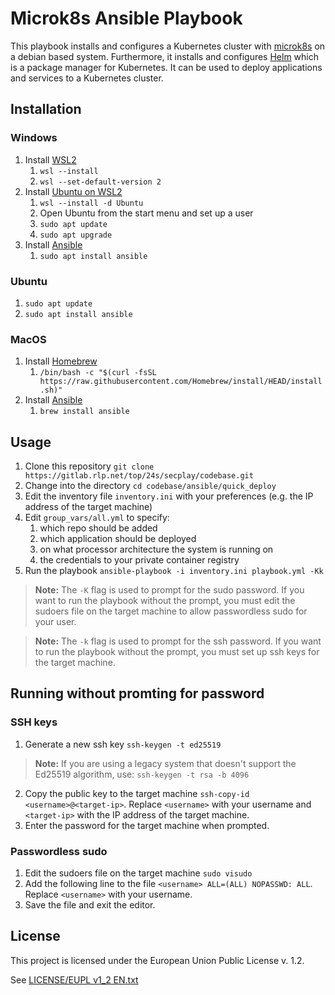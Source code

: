 # Microk8s Ansible Playbook

This playbook installs and configures a Kubernetes cluster with [microk8s](https://microk8s.io/) on a debian based system. Furthermore, it installs and configures [Helm](https://helm.sh/) which is a package manager for Kubernetes. It can be used to deploy applications and services to a Kubernetes cluster.

## Installation

### Windows

1. Install [WSL2](https://docs.microsoft.com/en-us/windows/wsl/install-win10)
    1. `wsl --install`
    2. `wsl --set-default-version 2`
2. Install [Ubuntu on WSL2](https://apps.microsoft.com/detail/9pdxgncfsczv?hl=en-us&gl=US)
    1. `wsl --install -d Ubuntu`
    2. Open Ubuntu from the start menu and set up a user
    3. `sudo apt update`
    4. `sudo apt upgrade`
3. Install [Ansible](https://docs.ansible.com/ansible/latest/installation_guide/intro_installation.html#installing-ansible-on-ubuntu)
    1. `sudo apt install ansible`

### Ubuntu

1. `sudo apt update`
2. `sudo apt install ansible`

### MacOS

1. Install [Homebrew](https://brew.sh/)
    1. `/bin/bash -c "$(curl -fsSL https://raw.githubusercontent.com/Homebrew/install/HEAD/install.sh)"`
2. Install [Ansible](https://docs.ansible.com/ansible/latest/installation_guide/intro_installation.html#installing-ansible-on-macos)
    1. `brew install ansible`

## Usage

1. Clone this repository `git clone https://gitlab.rlp.net/top/24s/secplay/codebase.git`
2. Change into the directory `cd codebase/ansible/quick_deploy`
3. Edit the inventory file `inventory.ini` with your preferences (e.g. the IP address of the target machine)
4. Edit `group_vars/all.yml` to specify:
    1. which repo should be added
    2. which application should be deployed
    3. on what processor architecture the system is running on
    4. the credentials to your private container registry
5. Run the playbook `ansible-playbook -i inventory.ini playbook.yml -Kk`

> **Note:** The `-K` flag is used to prompt for the sudo password. If you want to run the playbook without the prompt, you must edit the sudoers file on the target machine to allow passwordless sudo for your user.

> **Note:** The `-k` flag is used to prompt for the ssh password. If you want to run the playbook without the prompt, you must set up ssh keys for the target machine.

## Running without promting for password

### SSH keys

1. Generate a new ssh key `ssh-keygen -t ed25519`
> **Note:** If you are using a legacy system that doesn't support the Ed25519 algorithm, use: `ssh-keygen -t rsa -b 4096`

2. Copy the public key to the target machine `ssh-copy-id <username>@<target-ip>`. Replace `<username>` with your username and `<target-ip>` with the IP address of the target machine.
3. Enter the password for the target machine when prompted.

### Passwordless sudo

1. Edit the sudoers file on the target machine `sudo visudo`
2. Add the following line to the file `<username> ALL=(ALL) NOPASSWD: ALL`. Replace `<username>` with your username.
3. Save the file and exit the editor.

## License

This project is licensed under the European Union Public License v. 1.2.

See [LICENSE/EUPL v1_2 EN.txt](https://gitlab.rlp.net/top/24s/secplay/codebase/-/blob/43c8be19f6db45cee733edb694ba311fff694993/LICENSE/EUPL%20v1_2%20EN.txt)